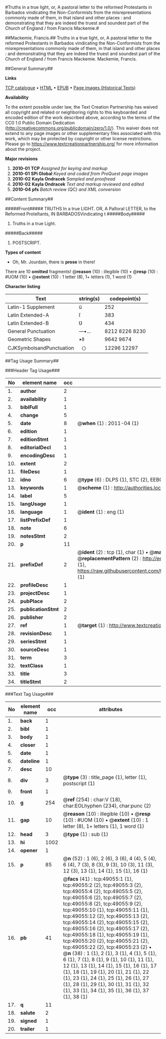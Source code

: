 #Truths in a true light, or, A pastoral letter to the reformed Protestants in Barbados vindicating the Non-Conformists from the misrepresentations commonly made of them, in that island and other places : and demonstrating that they are indeed the truest and soundest part of the Church of England / from Francis Mackemie.#

##Mackemie, Francis.##
Truths in a true light, or, A pastoral letter to the reformed Protestants in Barbados vindicating the Non-Conformists from the misrepresentations commonly made of them, in that island and other places : and demonstrating that they are indeed the truest and soundest part of the Church of England / from Francis Mackemie.
Mackemie, Francis.

##General Summary##

**Links**

[TCP catalogue](http://www.ota.ox.ac.uk/tcp/)  • 
[HTML](http://tei.it.ox.ac.uk/tcp/Texts-HTML/free/A51/A51603.html)  • 
[EPUB](http://tei.it.ox.ac.uk/tcp/Texts-EPUB/free/A51/A51603.epub) • 
[Page images (Historical Texts)](https://historicaltexts.jisc.ac.uk/eebo-11781020e)

**Availability**

To the extent possible under law, the Text Creation Partnership has waived all copyright and related or neighboring rights to this keyboarded and encoded edition of the work described above, according to the terms of the CC0 1.0 Public Domain Dedication (http://creativecommons.org/publicdomain/zero/1.0/). This waiver does not extend to any page images or other supplementary files associated with this work, which may be protected by copyright or other license restrictions. Please go to https://www.textcreationpartnership.org/ for more information about the project.

**Major revisions**

1. __2010-01__ __TCP__ *Assigned for keying and markup*
1. __2010-01__ __SPi Global__ *Keyed and coded from ProQuest page images*
1. __2010-02__ __Kayla Ondracek__ *Sampled and proofread*
1. __2010-02__ __Kayla Ondracek__ *Text and markup reviewed and edited*
1. __2010-04__ __pfs__ *Batch review (QC) and XML conversion*

##Content Summary##

#####Front#####
TRUTHS In a true LIGHT. OR, A Paſtoral LETTER, to the Reformed Proteſtants, IN BARBADOSVindicating t
#####Body#####

1. Truths in a true Light.

#####Back#####

1. POSTSCRIPT.

**Types of content**

  * Oh, Mr. Jourdain, there is **prose** in there!

There are 10 **omitted** fragments! 
 @__reason__ (10) : illegible (10)  •  @__resp__ (10) : #UOM (10)  •  @__extent__ (10) : 1 letter (8), 1+ letters (1), 1 word (1)

**Character listing**


|Text|string(s)|codepoint(s)|
|---|---|---|
|Latin-1 Supplement|ü|252|
|Latin Extended-A|ſ|383|
|Latin Extended-B|Ʋ|434|
|General Punctuation|—•…|8212 8226 8230|
|Geometric Shapes|▪◊|9642 9674|
|CJKSymbolsandPunctuation|〈〉|12296 12297|

##Tag Usage Summary##

###Header Tag Usage###

|No|element name|occ|attributes|
|---|---|---|---|
|1.|__author__|2||
|2.|__availability__|1||
|3.|__biblFull__|1||
|4.|__change__|5||
|5.|__date__|8| @__when__ (1) : 2011-04 (1)|
|6.|__edition__|1||
|7.|__editionStmt__|1||
|8.|__editorialDecl__|1||
|9.|__encodingDesc__|1||
|10.|__extent__|2||
|11.|__fileDesc__|1||
|12.|__idno__|6| @__type__ (6) : DLPS (1), STC (2), EEBO-CITATION (1), OCLC (1), VID (1)|
|13.|__keywords__|1| @__scheme__ (1) : http://authorities.loc.gov/ (1)|
|14.|__label__|5||
|15.|__langUsage__|1||
|16.|__language__|1| @__ident__ (1) : eng (1)|
|17.|__listPrefixDef__|1||
|18.|__note__|6||
|19.|__notesStmt__|2||
|20.|__p__|11||
|21.|__prefixDef__|2| @__ident__ (2) : tcp (1), char (1)  •  @__matchPattern__ (2) : ([0-9\-]+):([0-9IVX]+) (1), (.+) (1)  •  @__replacementPattern__ (2) : http://eebo.chadwyck.com/downloadtiff?vid=$1&page=$2 (1), https://raw.githubusercontent.com/textcreationpartnership/Texts/master/tcpchars.xml#$1 (1)|
|22.|__profileDesc__|1||
|23.|__projectDesc__|1||
|24.|__pubPlace__|2||
|25.|__publicationStmt__|2||
|26.|__publisher__|2||
|27.|__ref__|1| @__target__ (1) : http://www.textcreationpartnership.org/docs/. (1)|
|28.|__revisionDesc__|1||
|29.|__seriesStmt__|1||
|30.|__sourceDesc__|1||
|31.|__term__|3||
|32.|__textClass__|1||
|33.|__title__|3||
|34.|__titleStmt__|2||


###Text Tag Usage###

|No|element name|occ|attributes|
|---|---|---|---|
|1.|__back__|1||
|2.|__bibl__|1||
|3.|__body__|1||
|4.|__closer__|1||
|5.|__date__|1||
|6.|__dateline__|1||
|7.|__desc__|10||
|8.|__div__|3| @__type__ (3) : title_page (1), letter (1), postscript (1)|
|9.|__front__|1||
|10.|__g__|254| @__ref__ (254) : char:V (18), char:EOLhyphen (234), char:punc (2)|
|11.|__gap__|10| @__reason__ (10) : illegible (10)  •  @__resp__ (10) : #UOM (10)  •  @__extent__ (10) : 1 letter (8), 1+ letters (1), 1 word (1)|
|12.|__head__|3| @__type__ (1) : sub (1)|
|13.|__hi__|1002||
|14.|__opener__|1||
|15.|__p__|85| @__n__ (52) : 1 (6), 2 (6), 3 (6), 4 (4), 5 (4), 6 (4), 7 (3), 8 (3), 9 (3), 10 (3), 11 (3), 12 (3), 13 (1), 14 (1), 15 (1), 16 (1)|
|16.|__pb__|41| @__facs__ (41) : tcp:49055:1 (1), tcp:49055:2 (2), tcp:49055:3 (2), tcp:49055:4 (2), tcp:49055:5 (2), tcp:49055:6 (2), tcp:49055:7 (2), tcp:49055:8 (2), tcp:49055:9 (2), tcp:49055:10 (1), tcp:49055:11 (1), tcp:49055:12 (2), tcp:49055:13 (2), tcp:49055:14 (2), tcp:49055:15 (2), tcp:49055:16 (2), tcp:49055:17 (2), tcp:49055:18 (1), tcp:49055:19 (1), tcp:49055:20 (2), tcp:49055:21 (2), tcp:49055:22 (2), tcp:49055:23 (2)  •  @__n__ (38) : 1 (1), 2 (1), 3 (1), 4 (1), 5 (1), 6 (1), 7 (1), 8 (1), 9 (1), 10 (1), 11 (1), 12 (1), 13 (1), 14 (1), 15 (1), 16 (1), 17 (1), 18 (1), 19 (1), 20 (1), 21 (1), 22 (1), 23 (1), 24 (1), 25 (1), 26 (1), 27 (1), 28 (1), 29 (1), 30 (1), 31 (1), 32 (1), 33 (1), 34 (1), 35 (1), 36 (1), 37 (1), 38 (1)|
|17.|__q__|11||
|18.|__salute__|2||
|19.|__signed__|1||
|20.|__trailer__|1||
